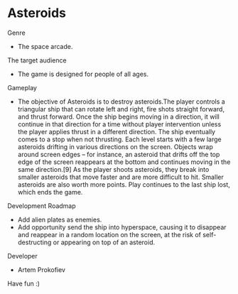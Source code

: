 # Asteroids
 
Genre 
- The space arcade.

The target audience
- The game is designed for people of all ages.

Gameplay
- The objective of Asteroids is to destroy asteroids.The player controls a triangular ship that can rotate left and right, fire shots straight forward, and thrust forward. 
Once the ship begins moving in a direction, it will continue in that direction for a time without player intervention unless the player applies thrust in a different direction.
The ship eventually comes to a stop when not thrusting. Each level starts with a few large asteroids drifting in various directions on the screen. Objects wrap around screen edges – for instance, an asteroid that drifts off the top edge of the screen reappears at the bottom and continues moving in the same direction.[9] As the player shoots asteroids, they break into smaller asteroids that move faster and are more difficult to hit. Smaller asteroids are also worth more points. Play continues to the last ship lost, which ends the game.

Development Roadmap
- Add alien plates as enemies.
- Add opportunity send the ship into hyperspace, causing it to disappear and reappear in a random location on the screen, at the risk of self-destructing or appearing on top of an asteroid.

Developer
- Artem Prokofiev
 
 Have fun :)
